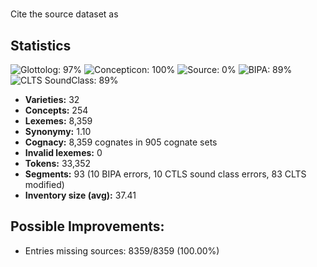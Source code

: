 # 

Cite the source dataset as

> 

## Statistics



![Glottolog: 97%](https://img.shields.io/badge/Glottolog-97%25-green.svg "Glottolog: 97%")
![Concepticon: 100%](https://img.shields.io/badge/Concepticon-100%25-brightgreen.svg "Concepticon: 100%")
![Source: 0%](https://img.shields.io/badge/Source-0%25-red.svg "Source: 0%")
![BIPA: 89%](https://img.shields.io/badge/BIPA-89%25-yellowgreen.svg "BIPA: 89%")
![CLTS SoundClass: 89%](https://img.shields.io/badge/CLTS%20SoundClass-89%25-yellowgreen.svg "CLTS SoundClass: 89%")

- **Varieties:** 32
- **Concepts:** 254
- **Lexemes:** 8,359
- **Synonymy:** 1.10
- **Cognacy:** 8,359 cognates in 905 cognate sets
- **Invalid lexemes:** 0
- **Tokens:** 33,352
- **Segments:** 93 (10 BIPA errors, 10 CTLS sound class errors, 83 CLTS modified)
- **Inventory size (avg):** 37.41

## Possible Improvements:



- Entries missing sources: 8359/8359 (100.00%)